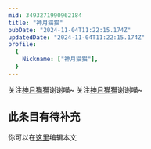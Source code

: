 ```yaml
---
mid: 3493271990962184
title: "神月猫猫"
pubDate: "2024-11-04T11:22:15.174Z"
updatedDate: "2024-11-04T11:22:15.174Z"
profile:
  {
    Nickname: ["神月猫猫"],
  }
---
```


关注[神月猫猫](https://space.bilibili.com/3493271990962184)谢谢喵~ 关注[神月猫猫](https://space.bilibili.com/3493271990962184)谢谢喵~

## 此条目有待补充
你可以在[这里](https://github.com/Yuhanawa/VTuber.ICU/edit/master/src/content/v/神月猫猫/index.md)编辑本文
